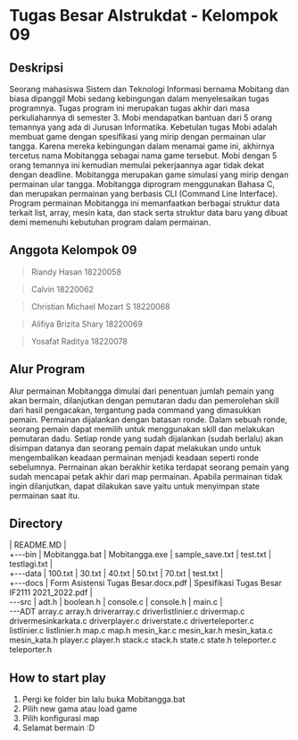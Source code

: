 # Tugas Besar Alstrukdat - Kelompok 09

## Deskripsi 

Seorang mahasiswa Sistem dan Teknologi Informasi bernama Mobitang dan biasa dipanggil Mobi sedang kebingungan dalam menyelesaikan tugas programnya. 
Tugas program ini merupakan tugas akhir dari masa perkuliahannya di semester 3. Mobi mendapatkan bantuan dari 5 orang temannya yang ada di Jurusan Informatika. 
Kebetulan tugas Mobi adalah membuat game dengan spesifikasi yang mirip dengan permainan ular tangga. Karena mereka kebingungan dalam menamai game ini, 
akhirnya tercetus nama Mobitangga sebagai nama game tersebut. Mobi dengan 5 orang temannya ini kemudian memulai pekerjaannya agar tidak dekat dengan deadline.
Mobitangga merupakan game simulasi yang mirip dengan permainan ular tangga. Mobitangga diprogram menggunakan Bahasa C, dan merupakan permainan yang berbasis CLI 
(Command Line Interface). Program permainan Mobitangga ini memanfaatkan berbagai struktur data terkait list, array, mesin kata, dan stack serta struktur data baru 
yang dibuat demi memenuhi kebutuhan program dalam permainan.

## Anggota Kelompok 09

> Riandy Hasan 	              18220058 

> Calvin 				              18220062 

> Christian Michael Mozart S 	18220068 

> Alifiya Brizita Shary 		  18220069 

> Yosafat Raditya 			      18220078 

## Alur Program 

Alur permainan Mobitangga dimulai dari penentuan jumlah pemain yang akan bermain, dilanjutkan dengan pemutaran dadu dan pemerolehan skill dari hasil pengacakan, 
tergantung pada command yang dimasukkan pemain. Permainan dijalankan dengan batasan ronde. Dalam sebuah ronde, seorang pemain dapat memilih untuk menggunakan skill 
dan melakukan pemutaran dadu. Setiap ronde yang sudah dijalankan (sudah berlalu) akan disimpan datanya dan seorang pemain dapat melakukan undo untuk mengembalikan 
keadaan permainan menjadi keadaan seperti ronde sebelumnya. Permainan akan berakhir ketika terdapat seorang pemain yang sudah mencapai petak akhir dari map permainan.
Apabila permainan tidak ingin dilanjutkan, dapat dilakukan save yaitu untuk menyimpan state permainan saat itu. 

## Directory 

|   README.MD
|   
+---bin
|       Mobitangga.bat
|       Mobitangga.exe
|       sample_save.txt
|       test.txt
|       testlagi.txt
|       
+---data
|       100.txt
|       30.txt
|       40.txt
|       50.txt
|       70.txt
|       test.txt
|       
+---docs
|       Form Asistensi Tugas Besar.docx.pdf
|       Spesifikasi Tugas Besar IF2111 2021_2022.pdf
|       
\---src
    |   adt.h
    |   boolean.h
    |   console.c
    |   console.h
    |   main.c
    |   
    \---ADT
            array.c
            array.h
            driverarray.c
            driverlistlinier.c
            drivermap.c
            drivermesinkarkata.c
            driverplayer.c
            driverstate.c
            driverteleporter.c
            listlinier.c
            listlinier.h
            map.c
            map.h
            mesin_kar.c
            mesin_kar.h
            mesin_kata.c
            mesin_kata.h
            player.c
            player.h
            stack.c
            stack.h
            state.c
            state.h
            teleporter.c
            teleporter.h

## How to start play
1. Pergi ke folder bin lalu buka Mobitangga.bat
2. Pilih new gama atau load game
3. Pilih konfigurasi map
4. Selamat bermain :D 


